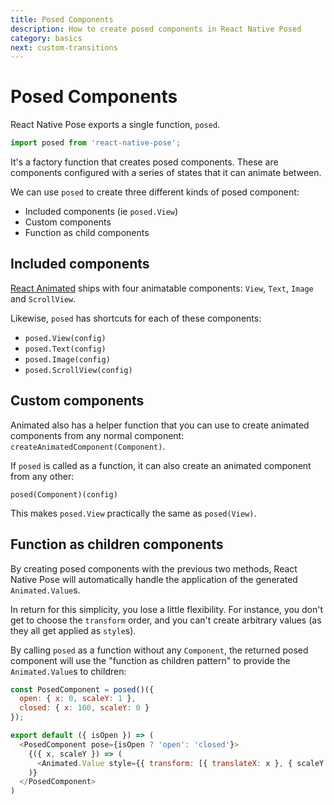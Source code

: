 ```yaml
---
title: Posed Components
description: How to create posed components in React Native Posed
category: basics
next: custom-transitions
---
```


# Posed Components

React Native Pose exports a single function, `posed`.

```javascript
import posed from 'react-native-pose';
```

It's a factory function that creates posed components. These are components configured with a series of states that it can animate between.

We can use `posed` to create three different kinds of posed component:

- Included components (ie `posed.View`)
- Custom components
- Function as child components

## Included components

[React Animated](https://facebook.github.io/react-native/docs/animations.html) ships with four animatable components: `View`, `Text`, `Image` and `ScrollView`.

Likewise, `posed` has shortcuts for each of these components:

- `posed.View(config)`
- `posed.Text(config)`
- `posed.Image(config)`
- `posed.ScrollView(config)`

## Custom components

Animated also has a helper function that you can use to create animated components from any normal component: `createAnimatedComponent(Component)`.

If `posed` is called as a function, it can also create an animated component from any other:

`posed(Component)(config)`

This makes `posed.View` practically the same as `posed(View)`.

## Function as children components

By creating posed components with the previous two methods, React Native Pose will automatically handle the application of the generated `Animated.Value`s.

In return for this simplicity, you lose a little flexibility. For instance, you don't get to choose the `transform` order, and you can't create arbitrary values (as they all get applied as `style`s).

By calling `posed` as a function without any `Component`, the returned posed component will use the "function as children pattern" to provide the `Animated.Value`s to children:

```javascript
const PosedComponent = posed()({
  open: { x: 0, scaleY: 1 },
  closed: { x: 100, scaleY: 0 }
});

export default ({ isOpen }) => (
  <PosedComponent pose={isOpen ? 'open': 'closed'}>
    {({ x, scaleY }) => (
      <Animated.Value style={{ transform: [{ translateX: x }, { scaleY }] }} />
    )}
  </PosedComponent>
)
```
